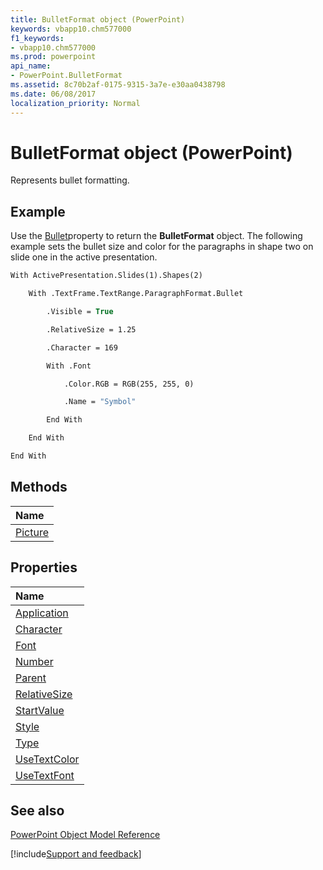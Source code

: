```yaml
---
title: BulletFormat object (PowerPoint)
keywords: vbapp10.chm577000
f1_keywords:
- vbapp10.chm577000
ms.prod: powerpoint
api_name:
- PowerPoint.BulletFormat
ms.assetid: 8c70b2af-0175-9315-3a7e-e30aa0438798
ms.date: 06/08/2017
localization_priority: Normal
---
```



# BulletFormat object (PowerPoint)

Represents bullet formatting.


## Example

Use the [Bullet](PowerPoint.ParagraphFormat.Bullet.md)property to return the  **BulletFormat** object. The following example sets the bullet size and color for the paragraphs in shape two on slide one in the active presentation.


```vb
With ActivePresentation.Slides(1).Shapes(2)

    With .TextFrame.TextRange.ParagraphFormat.Bullet

        .Visible = True

        .RelativeSize = 1.25

        .Character = 169

        With .Font

            .Color.RGB = RGB(255, 255, 0)

            .Name = "Symbol"

        End With

    End With

End With
```


## Methods



|Name|
|:-----|
|[Picture](PowerPoint.BulletFormat.Picture.md)|

## Properties



|Name|
|:-----|
|[Application](PowerPoint.BulletFormat.Application.md)|
|[Character](PowerPoint.BulletFormat.Character.md)|
|[Font](PowerPoint.BulletFormat.Font.md)|
|[Number](PowerPoint.BulletFormat.Number.md)|
|[Parent](PowerPoint.BulletFormat.Parent.md)|
|[RelativeSize](PowerPoint.BulletFormat.RelativeSize.md)|
|[StartValue](PowerPoint.BulletFormat.StartValue.md)|
|[Style](PowerPoint.BulletFormat.Style.md)|
|[Type](PowerPoint.BulletFormat.Type.md)|
|[UseTextColor](PowerPoint.BulletFormat.UseTextColor.md)|
|[UseTextFont](PowerPoint.BulletFormat.UseTextFont.md)|

## See also


[PowerPoint Object Model Reference](overview/PowerPoint/object-model.md)

[!include[Support and feedback](~/includes/feedback-boilerplate.md)]